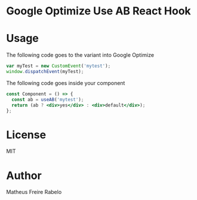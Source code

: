 # Google Optimize Use AB React Hook

# Usage
The following code goes to the variant into Google Optimize
```js
var myTest = new CustomEvent('mytest');
window.dispatchEvent(myTest);
```

The following code goes inside your component
```jsx
const Component = () => {
  const ab = useAB('mytest');
  return (ab ? <div>yes</div> : <div>default</div>);
};
```

# License
MIT

# Author
Matheus Freire Rabelo
